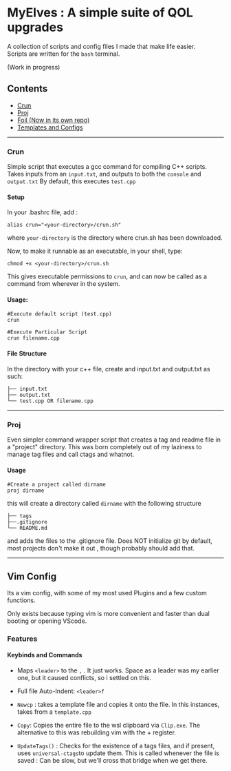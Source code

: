 # MyElves : A simple suite of QOL upgrades
A collection of scripts and config files I made that make life easier.   
Scripts are written for the `bash`  terminal.

(Work in progress)
## Contents 
- [Crun](###-Crun)
- [Proj](###-Proj)
- [Foil (Now in its own repo)](https://github.com/Washiki/foil)
- [Templates and Configs](###-template)  

---
### Crun
Simple script that executes a gcc command for compiling C++ scripts. 
Takes inputs from an `input.txt`, and outputs to both the `console` and `output.txt`
By default, this executes `test.cpp`

#### Setup
In your .bashrc file, add : 
```
alias crun="<your-directory>/crun.sh"
```
where `your-directory` is the directory where crun.sh has been downloaded.

Now, to make it runnable as an executable, in your shell, type:
```
chmod +x <your-directory>/crun.sh
```
This gives executable permissions to 	`crun`, and can now be called as a command from wherever in the system.


#### Usage:
```
#Execute default script (test.cpp)
crun 

#Execute Particular Script
crun filename.cpp
```
#### File Structure
In the directory with your c++ file, create and input.txt and output.txt as such:
```
├── input.txt
├── output.txt
└── test.cpp OR filename.cpp
```

---
### Proj
Even simpler command wrapper script that creates a tag and readme file in a "project" directory. 
This was born completely out of my laziness to manage tag files and call ctags and whatnot. 

#### Usage
```
#Create a project called dirname
proj dirname
```

this will create a directory called `dirname` with the following structure
```
├── tags
├──.gitignore
└── README.md
```
and adds the files to the .gitignore file. 
Does NOT initialize git by default, most projects don't make it out , though probably should add that. 

---
## Vim Config 
Its a vim config, with some of my most used Plugins  and a few custom functions. 

Only exists because typing vim is more convenient and faster than dual booting or opening VScode.

### Features 

#### Keybinds and Commands
- Maps `<leader>` to the `,` .
	 It just works. Space as a leader was my earlier one, but it caused conflicts, so i settled on this.

- Full file Auto-Indent: `<leader>f`

- `Newcp` : takes a template file and copies it onto the file. In this instances, takes from a `template.cpp`

- `Copy`: Copies the entire file to the wsl clipboard via `Clip.exe`. The alternative to this was rebuilding vim with the + register.

- `UpdateTags()` : Checks for the existence of a tags files, and if present, uses `universal-ctags`to update them. This is called whenever the file is saved : Can be slow, but we'll cross that bridge when we get there. 


